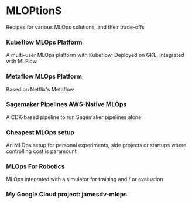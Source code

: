 # MLOPtionS
Recipes for various MLOps solutions, and their trade-offs

### Kubeflow MLOps Platform
A multi-user MLOps platform with Kubeflow. Deployed on GKE. Integrated with MLFlow. 

### Metaflow MLOps Platform 
Based on Netflix's Metaflow

### Sagemaker Pipelines AWS-Native MLOps
A CDK-based pipeline to run Sagemaker pipelines alone

### Cheapest MLOps setup
An MLOps setup for personal experiments, side projects or startups where controlling cost is paramount

### MLOps For Robotics
MLOps integrated with a simulator for training and / or evaluation

### My Google Cloud project: jamesdv-mlops

